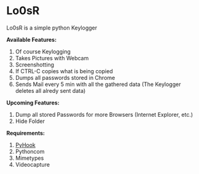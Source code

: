 # Lo0sR
Lo0sR is a simple python Keylogger

<strong>Available Features: </strong><br>
1. Of course Keylogging<br>
2. Takes Pictures with Webcam<br>
3. Screenshotting<br>
4. If CTRL-C copies what is being copied<br>
5. Dumps all passwords stored in Chrome<br>
6. Sends Mail every 5 min with all the gathered data (The Keylogger deletes all alredy sent data)<br>


<strong>Upcoming Features: </strong><br>
1. Dump all stored Passwords for more Browsers (Internet Explorer, etc.)<br>
2. Hide Folder<br>

<strong>Requirements: </strong><br>
1. <a href="https://sourceforge.net/projects/pyhook/">PyHook</a><br>
2. Pythoncom<br>
3. Mimetypes<br>
4. Videocapture<br>
